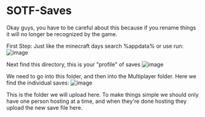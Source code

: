 # SOTF-Saves

Okay guys, you have to be careful about this because if you rename things it will no longer be recognized by the game.

First Step: Just like the minecraft days search %appdata% or use run:
![image](https://user-images.githubusercontent.com/36479495/221271082-a13d4e3f-e907-4207-bfbd-26d05e8721d1.png)

Next find this directory, this is your "profile" of saves
![image](https://user-images.githubusercontent.com/36479495/221271185-69169662-4400-4a26-8573-892bebce85d8.png)

We need to go into this folder, and then into the Multiplayer folder. Here we find the individual saves:
![image](https://user-images.githubusercontent.com/36479495/221271364-335be6c9-07ed-4dab-83d1-9242100f7dcb.png)

This is the folder we will upload here. To make things simple we should only have one person hosting at a time, and when they're done hosting they upload the new save file here.
